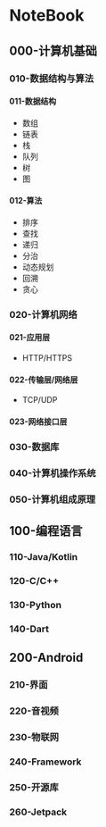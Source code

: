 # NoteBook

## 000-计算机基础

### 010-数据结构与算法

#### 011-数据结构

- 数组
- 链表
- 栈
- 队列
- 树
- 图

#### 012-算法

- 排序
- 查找
- 递归
- 分治
- 动态规划
- 回溯
- 贪心

### 020-计算机网络

#### 021-应用层

- HTTP/HTTPS

#### 022-传输层/网络层

- TCP/UDP

#### 023-网络接口层





### 030-数据库

### 040-计算机操作系统

### 050-计算机组成原理

## 100-编程语言

### 110-Java/Kotlin

### 120-C/C++

### 130-Python

### 140-Dart

## 200-Android

### 210-界面

### 220-音视频

### 230-物联网

### 240-Framework

### 250-开源库

### 260-Jetpack






